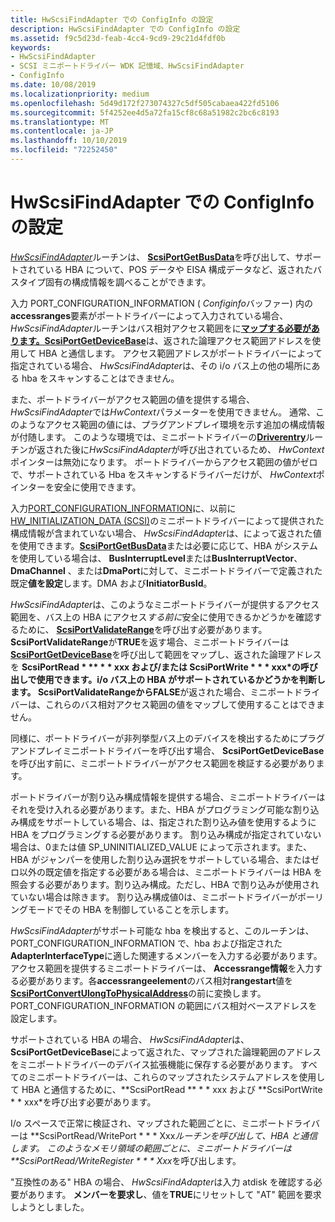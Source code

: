 ```yaml
---
title: HwScsiFindAdapter での ConfigInfo の設定
description: HwScsiFindAdapter での ConfigInfo の設定
ms.assetid: f9c5d23d-feab-4cc4-9cd9-29c21d4fdf0b
keywords:
- HwScsiFindAdapter
- SCSI ミニポートドライバー WDK 記憶域、HwScsiFindAdapter
- ConfigInfo
ms.date: 10/08/2019
ms.localizationpriority: medium
ms.openlocfilehash: 5d49d172f273074327c5df505cabaea422fd5106
ms.sourcegitcommit: 5f4252ee4d5a72fa15cf8c68a51982c2bc6c8193
ms.translationtype: MT
ms.contentlocale: ja-JP
ms.lasthandoff: 10/10/2019
ms.locfileid: "72252450"
---
```

# <a name="setting-up-configinfo-in-hwscsifindadapter"></a>HwScsiFindAdapter での ConfigInfo の設定

[*HwScsiFindAdapter*](https://docs.microsoft.com/previous-versions/windows/hardware/drivers/ff557300(v=vs.85))ルーチンは、 [**ScsiPortGetBusData**](https://docs.microsoft.com/windows-hardware/drivers/ddi/content/srb/nf-srb-scsiportgetbusdata)を呼び出して、サポートされている HBA について、POS データや EISA 構成データなど、返されたバスタイプ固有の構成情報を調べることができます。

入力 PORT_CONFIGURATION_INFORMATION ( *Configinfo*バッファー) 内の**accessranges**要素がポートドライバーによって入力されている場合、 *HwScsiFindAdapter*ルーチンはバス相対アクセス範囲をに[**マップする必要があります。ScsiPortGetDeviceBase**](https://docs.microsoft.com/windows-hardware/drivers/ddi/content/srb/nf-srb-scsiportgetdevicebase)は、返された論理アクセス範囲アドレスを使用して HBA と通信します。 アクセス範囲アドレスがポートドライバーによって指定されている場合、 *HwScsiFindAdapter*は、その i/o バス上の他の場所にある hba をスキャンすることはできません。

また、ポートドライバーがアクセス範囲の値を提供する場合、 *HwScsiFindAdapter*では*HwContext*パラメーターを使用できません。 通常、このようなアクセス範囲の値には、プラグアンドプレイ環境を示す追加の構成情報が付随します。 このような環境では、ミニポートドライバーの[**Driverentry**](driverentry-of-scsi-miniport-driver.md)ルーチンが返された後に*HwScsiFindAdapter*が呼び出されているため、 *HwContext*ポインターは無効になります。 ポートドライバーからアクセス範囲の値がゼロで、サポートされている Hba をスキャンするドライバーだけが、 *HwContext*ポインターを安全に使用できます。

入力[PORT_CONFIGURATION_INFORMATION](https://docs.microsoft.com/windows-hardware/drivers/ddi/content/srb/ns-srb-_port_configuration_information)に、以前に[HW_INITIALIZATION_DATA (SCSI)](https://docs.microsoft.com/windows-hardware/drivers/ddi/content/srb/ns-srb-_hw_initialization_data)のミニポートドライバーによって提供された構成情報が含まれていない場合、 *HwScsiFindAdapter*は、によって返された値を使用できます。[**ScsiPortGetBusData**](https://docs.microsoft.com/windows-hardware/drivers/ddi/content/srb/nf-srb-scsiportgetbusdata)または必要に応じて、HBA がシステムを使用している場合は、 **BusInterruptLevel**または**BusInterruptVector**、 **DmaChannel** 、または**DmaPort**に対して、ミニポートドライバーで定義された既定**値を設定**します。DMA および**InitiatorBusId**。

*HwScsiFindAdapter*は、このようなミニポートドライバーが提供するアクセス範囲を、バス上の HBA にアクセス*する前に*安全に使用できるかどうかを確認するために、 [**ScsiPortValidateRange**](https://docs.microsoft.com/windows-hardware/drivers/ddi/content/srb/nf-srb-scsiportvalidaterange)を呼び出す必要があります。 **ScsiPortValidateRange**が**TRUE**を返す場合、ミニポートドライバーは[**ScsiPortGetDeviceBase**](https://docs.microsoft.com/windows-hardware/drivers/ddi/content/srb/nf-srb-scsiportgetdevicebase)を呼び出して範囲をマップし、返された論理アドレスを **ScsiPortRead * ** * * xxx および/または **ScsiPortWrite * * * xxx*の呼び出しで使用できます。i/o バス上の HBA がサポートされているかどうかを判断します。 **ScsiPortValidateRange**から**FALSE**が返された場合、ミニポートドライバーは、これらのバス相対アクセス範囲の値をマップして使用することはできません。

同様に、ポートドライバーが非列挙型バス上のデバイスを検出するためにプラグアンドプレイミニポートドライバーを呼び出す場合、 **ScsiPortGetDeviceBase**を呼び出す前に、ミニポートドライバーがアクセス範囲を検証する必要があります。

ポートドライバーが割り込み構成情報を提供する場合、ミニポートドライバーはそれを受け入れる必要があります。また、HBA がプログラミング可能な割り込み構成をサポートしている場合、は、指定された割り込み値を使用するように HBA をプログラミングする必要があります。 割り込み構成が指定されていない場合は、0または値 SP_UNINITIALIZED_VALUE によって示されます。また、HBA がジャンパーを使用した割り込み選択をサポートしている場合、またはゼロ以外の既定値を指定する必要がある場合は、ミニポートドライバーは HBA を照会する必要があります。割り込み構成。ただし、HBA で割り込みが使用されていない場合は除きます。 割り込み構成値0は、ミニポートドライバーがポーリングモードでその HBA を制御していることを示します。

*HwScsiFindAdapter*がサポート可能な hba を検出すると、このルーチンは、PORT_CONFIGURATION_INFORMATION で、hba および指定された**AdapterInterfaceType**に適した関連するメンバーを入力する必要があります。 アクセス範囲を提供するミニポートドライバーは、 **Accessrange情報**を入力する必要があります。各**accessrangeelement**のバス相対**rangestart**値を[**ScsiPortConvertUlongToPhysicalAddress**](https://docs.microsoft.com/windows-hardware/drivers/ddi/content/srb/nf-srb-scsiportconvertulongtophysicaladdress)の前に変換します。PORT_CONFIGURATION_INFORMATION の範囲にバス相対ベースアドレスを設定します。

サポートされている HBA の場合、 *HwScsiFindAdapter*は、 **ScsiPortGetDeviceBase**によって返された、マップされた論理範囲のアドレスをミニポートドライバーのデバイス拡張機能に保存する必要があります。 すべてのミニポートドライバーは、これらのマップされたシステムアドレスを使用して HBA と通信するために、**ScsiPortRead ** * * xxx および **ScsiPortWrite * * xxx*を呼び出す必要があります。

I/o スペースで正常に検証され、マップされた範囲ごとに、ミニポートドライバーは **ScsiPortRead/WritePort * * * Xxx*ルーチンを呼び出して、HBA と通信します。 このようなメモリ領域の範囲ごとに、ミニポートドライバーは **ScsiPortRead/WriteRegister * * * Xxx*を呼び出します。

"互換性のある" HBA の場合、 *HwScsiFindAdapter*は入力 atdisk を確認する必要があります。 **メンバーを要求し**、値を**TRUE**にリセットして "AT" 範囲を要求しようとしました。
